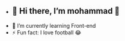 - <h2>👦  Hi there, I’m mohammad 👋</h2>
- 🌱 I’m currently learning Front-end
- ⚡ Fun fact: I love football :joy:
